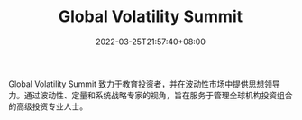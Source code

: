 ﻿---
weight: 
title: "Global Volatility Summit"
description: "Global Volatility Summit 致力于教育投资者，并在波动性市场中提供思想领导力"
date: 2022-03-25T21:57:40+08:00
lastmod: 2022-03-25T16:45:40+08:00
draft: false
authors: ["Metabd"]
featuredImage: "global-volatility-summit.jpg"
link: ""
tags: ["元宇宙社区","Global Volatility Summit"]
categories: ["navigation"]
navigation: ["元宇宙社区"]
lightgallery: true
toc: true
pinned: false
recommend: false
recommend1: false
---
Global Volatility Summit 致力于教育投资者，并在波动性市场中提供思想领导力。通过波动性、定量和系统战略专家的视角，旨在服务于管理全球机构投资组合的高级投资专业人士。
